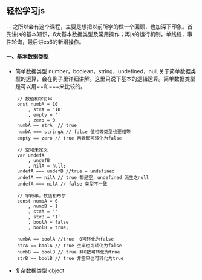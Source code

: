 ## 轻松学习js
--
之所以会有这个课程，主要是想把以前所学的做一个回顾，也加深下印象。首先讲js的基本知识，6大基本数据类型及常用操作；再js的运行机制，单线程，事件轮询，最后讲es6的新增操作。  
#### 一、基本数据类型
- 简单数据类型  number，boolean，string，undefined，null,关于简单数据类型的运算，会在例子里详细讲解。这里只说下基本的逻辑运算。简单数据类型是可以用==和===来比较的。
```
    // 数值和字符串
    onst numbA = 10
        , strA = '10'
        , empty = ''
        , zero = 0
    numbA == strA  // true
    numbA === stringA // false 值相等类型也要相等
    empty == zero // true 两者都可转化为false

    // 空和未定义
    var undefA
        , undefB
        , nilA = null;
    undefA === undefB //true = undefined
    undefA == nilA // true 都是空，undefined 派生之null
    undefA === nilA // false 类型不一致

    // 字符串，数值和布尔
    const numbA = 0
        , numbB = 1
        , strA = ''
        , strB = '1'
        , boolA = false
        , boolB = true;

    numbA == boolA //true  0可转化为false
    strA == boolA // true 空串也可转化为false
    numbB == boolB // true 非0数可转化为true
    strB == boolB // true 非空串也可转化为true

```
- 复杂数据类型 object